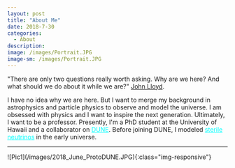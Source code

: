 ```yaml
---
layout: post
title: "About Me"
date: 2018-7-30
categories:
  - About
description:
image: /images/Portrait.JPG
image-sm: /images/Portrait.JPG
---
```


"There are only two questions really worth asking. Why are we here? And what should we do about it while we are?" <a href="https://www.ted.com/talks/john_lloyd_inventories_the_invisible">John Lloyd</a>.

I have no idea why we are here. But I want to merge my background in astrophysics and particle physics to observe and model the universe. I am obsessed with physics and I want to inspire the next generation. Ultimately, I want to be a professor. Presently, I'm a PhD student at the University of Hawaii and a collaborator on <a href="https://lbnf-dune.fnal.gov/how-it-works/introduction/" style="color: aqua;">DUNE</a>. Before joining DUNE, I modeled <a href ="/assets/MS_Thesis.pdf" style="color: aqua;">sterile neutrinos</a> in the early universe.
<hr/> ![Pic1](/images/2018_June_ProtoDUNE.JPG){:class="img-responsive"}
